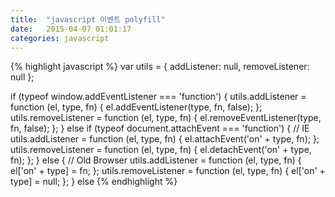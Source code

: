 ```yaml
---
title:  "javascript 이벤트 polyfill"
date:   2015-04-07 01:01:17
categories: javascript
---
```


{% highlight javascript %}
var utils = {
  addListener: null,
  removeListener: null
};

if (typeof window.addEventListener === 'function') {
  utils.addListener = function (el, type, fn) {
    el.addEventListener(type, fn, false);
  };
  utils.removeListener = function (el, type, fn) {
    el.removeEventListener(type, fn, false);
  };
} else if (typeof document.attachEvent === 'function') {  // IE
  utils.addListener = function (el, type, fn) {
    el.attachEvent('on' + type, fn);
  };
  utils.removeListener = function (el, type, fn) {
    el.detachEvent('on' + type, fn);
  };
} else {  // Old Browser
  utils.addListener = function (el, type, fn) {
    el['on' + type] = fn;
  };
  utils.removeListener = function (el, type, fn) {
    el['on' + type] = null;
  };
} else 
{% endhighlight %}